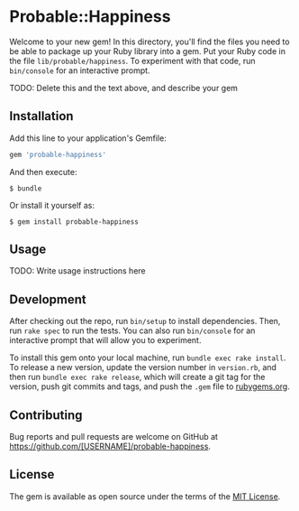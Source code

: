 # Probable::Happiness

Welcome to your new gem! In this directory, you'll find the files you need to be able to package up your Ruby library into a gem. Put your Ruby code in the file `lib/probable/happiness`. To experiment with that code, run `bin/console` for an interactive prompt.

TODO: Delete this and the text above, and describe your gem

## Installation

Add this line to your application's Gemfile:

```ruby
gem 'probable-happiness'
```

And then execute:

    $ bundle

Or install it yourself as:

    $ gem install probable-happiness

## Usage

TODO: Write usage instructions here

## Development

After checking out the repo, run `bin/setup` to install dependencies. Then, run `rake spec` to run the tests. You can also run `bin/console` for an interactive prompt that will allow you to experiment.

To install this gem onto your local machine, run `bundle exec rake install`. To release a new version, update the version number in `version.rb`, and then run `bundle exec rake release`, which will create a git tag for the version, push git commits and tags, and push the `.gem` file to [rubygems.org](https://rubygems.org).

## Contributing

Bug reports and pull requests are welcome on GitHub at https://github.com/[USERNAME]/probable-happiness.

## License

The gem is available as open source under the terms of the [MIT License](https://opensource.org/licenses/MIT).
